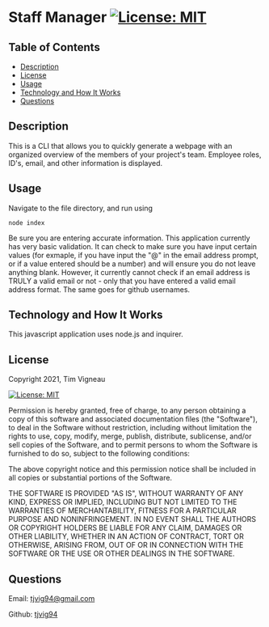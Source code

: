 # Staff Manager [![License: MIT](https://img.shields.io/badge/License-MIT-yellow.svg)](https://opensource.org/licenses/MIT)

## Table of Contents

 - [Description](#description)
 - [License](#license)
 - [Usage](#usage)
 - [Technology and How It Works](#technology-and-how-it-works)
 - [Questions](#questions)

## Description
This is a CLI that allows you to quickly generate a webpage with an organized overview of the members of your project's team. Employee roles, ID's, email, and other information is displayed.

## Usage
Navigate to the file directory, and run using
```
node index
```

Be sure you are entering accurate information. This application currently has very basic validation. It can check to make sure you have input certain values (for exmaple, if you have input the "@" in the email address prompt, or if a value entered should be a number) and will ensure you do not leave anything blank. However, it currently cannot check if an email address is TRULY a valid email or not - only that you have entered a valid email address format. The same goes for github usernames.

## Technology and How It Works
This javascript application uses node.js and inquirer.

## License

Copyright 2021, Tim Vigneau 

[![License: MIT](https://img.shields.io/badge/License-MIT-yellow.svg)](https://opensource.org/licenses/MIT)

Permission is hereby granted, free of charge, to any person obtaining a copy of this software and associated documentation files (the "Software"), to deal in the Software without restriction, including without limitation the rights to use, copy, modify, merge, publish, distribute, sublicense, and/or sell copies of the Software, and to permit persons to whom the Software is furnished to do so, subject to the following conditions:
        
The above copyright notice and this permission notice shall be included in all copies or substantial portions of the Software.
        
THE SOFTWARE IS PROVIDED "AS IS", WITHOUT WARRANTY OF ANY KIND, EXPRESS OR IMPLIED, INCLUDING BUT NOT LIMITED TO THE WARRANTIES OF MERCHANTABILITY, FITNESS FOR A PARTICULAR PURPOSE AND NONINFRINGEMENT. IN NO EVENT SHALL THE AUTHORS OR COPYRIGHT HOLDERS BE LIABLE FOR ANY CLAIM, DAMAGES OR OTHER LIABILITY, WHETHER IN AN ACTION OF CONTRACT, TORT OR OTHERWISE, ARISING FROM, OUT OF OR IN CONNECTION WITH THE SOFTWARE OR THE USE OR OTHER DEALINGS IN THE SOFTWARE.

## Questions
Email: tjvig94@gmail.com

Github: [tjvig94](https://github.com/tjvig94)

